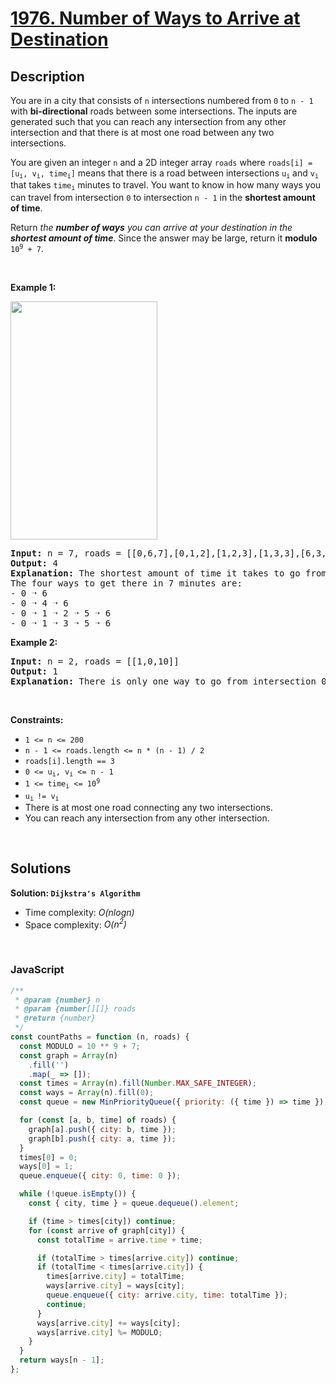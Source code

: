 # [1976. Number of Ways to Arrive at Destination](https://leetcode.com/problems/number-of-ways-to-arrive-at-destination)

## Description

<div class="elfjS" data-track-load="description_content"><p>You are in a city that consists of <code>n</code> intersections numbered from <code>0</code> to <code>n - 1</code> with <strong>bi-directional</strong> roads between some intersections. The inputs are generated such that you can reach any intersection from any other intersection and that there is at most one road between any two intersections.</p>

<p>You are given an integer <code>n</code> and a 2D integer array <code>roads</code> where <code>roads[i] = [u<sub>i</sub>, v<sub>i</sub>, time<sub>i</sub>]</code> means that there is a road between intersections <code>u<sub>i</sub></code> and <code>v<sub>i</sub></code> that takes <code>time<sub>i</sub></code> minutes to travel. You want to know in how many ways you can travel from intersection <code>0</code> to intersection <code>n - 1</code> in the <strong>shortest amount of time</strong>.</p>

<p>Return <em>the <strong>number of ways</strong> you can arrive at your destination in the <strong>shortest amount of time</strong></em>. Since the answer may be large, return it <strong>modulo</strong> <code>10<sup>9</sup> + 7</code>.</p>

<p>&nbsp;</p>
<p><strong class="example">Example 1:</strong></p>
<img alt="" src="https://assets.leetcode.com/uploads/2021/07/17/graph2.png" style="width: 235px; height: 381px;">
<pre><strong>Input:</strong> n = 7, roads = [[0,6,7],[0,1,2],[1,2,3],[1,3,3],[6,3,3],[3,5,1],[6,5,1],[2,5,1],[0,4,5],[4,6,2]]
<strong>Output:</strong> 4
<strong>Explanation:</strong> The shortest amount of time it takes to go from intersection 0 to intersection 6 is 7 minutes.
The four ways to get there in 7 minutes are:
- 0 ➝ 6
- 0 ➝ 4 ➝ 6
- 0 ➝ 1 ➝ 2 ➝ 5 ➝ 6
- 0 ➝ 1 ➝ 3 ➝ 5 ➝ 6
</pre>

<p><strong class="example">Example 2:</strong></p>

<pre><strong>Input:</strong> n = 2, roads = [[1,0,10]]
<strong>Output:</strong> 1
<strong>Explanation:</strong> There is only one way to go from intersection 0 to intersection 1, and it takes 10 minutes.
</pre>

<p>&nbsp;</p>
<p><strong>Constraints:</strong></p>

<ul>
	<li><code>1 &lt;= n &lt;= 200</code></li>
	<li><code>n - 1 &lt;= roads.length &lt;= n * (n - 1) / 2</code></li>
	<li><code>roads[i].length == 3</code></li>
	<li><code>0 &lt;= u<sub>i</sub>, v<sub>i</sub> &lt;= n - 1</code></li>
	<li><code>1 &lt;= time<sub>i</sub> &lt;= 10<sup>9</sup></code></li>
	<li><code>u<sub>i </sub>!= v<sub>i</sub></code></li>
	<li>There is at most one road connecting any two intersections.</li>
	<li>You can reach any intersection from any other intersection.</li>
</ul>
</div>

<p>&nbsp;</p>

## Solutions

**Solution: `Dijkstra's Algorithm`**

- Time complexity: <em>O(nlogn)</em>
- Space complexity: <em>O(n<sup>2</sup>)</em>

<p>&nbsp;</p>

### **JavaScript**

```js
/**
 * @param {number} n
 * @param {number[][]} roads
 * @return {number}
 */
const countPaths = function (n, roads) {
  const MODULO = 10 ** 9 + 7;
  const graph = Array(n)
    .fill('')
    .map(_ => []);
  const times = Array(n).fill(Number.MAX_SAFE_INTEGER);
  const ways = Array(n).fill(0);
  const queue = new MinPriorityQueue({ priority: ({ time }) => time });

  for (const [a, b, time] of roads) {
    graph[a].push({ city: b, time });
    graph[b].push({ city: a, time });
  }
  times[0] = 0;
  ways[0] = 1;
  queue.enqueue({ city: 0, time: 0 });

  while (!queue.isEmpty()) {
    const { city, time } = queue.dequeue().element;

    if (time > times[city]) continue;
    for (const arrive of graph[city]) {
      const totalTime = arrive.time + time;

      if (totalTime > times[arrive.city]) continue;
      if (totalTime < times[arrive.city]) {
        times[arrive.city] = totalTime;
        ways[arrive.city] = ways[city];
        queue.enqueue({ city: arrive.city, time: totalTime });
        continue;
      }
      ways[arrive.city] += ways[city];
      ways[arrive.city] %= MODULO;
    }
  }
  return ways[n - 1];
};
```
